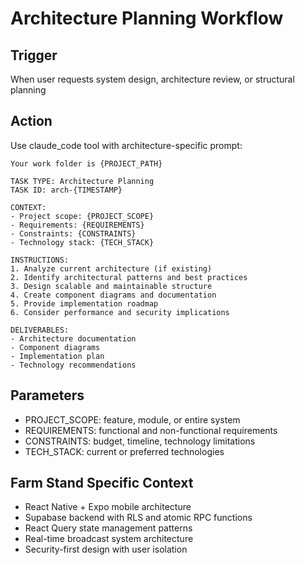 # Architecture Planning Workflow

## Trigger
When user requests system design, architecture review, or structural planning

## Action
Use claude_code tool with architecture-specific prompt:

```
Your work folder is {PROJECT_PATH}

TASK TYPE: Architecture Planning
TASK ID: arch-{TIMESTAMP}

CONTEXT:
- Project scope: {PROJECT_SCOPE}
- Requirements: {REQUIREMENTS}
- Constraints: {CONSTRAINTS}
- Technology stack: {TECH_STACK}

INSTRUCTIONS:
1. Analyze current architecture (if existing)
2. Identify architectural patterns and best practices
3. Design scalable and maintainable structure
4. Create component diagrams and documentation
5. Provide implementation roadmap
6. Consider performance and security implications

DELIVERABLES:
- Architecture documentation
- Component diagrams
- Implementation plan
- Technology recommendations
```

## Parameters
- PROJECT_SCOPE: feature, module, or entire system
- REQUIREMENTS: functional and non-functional requirements
- CONSTRAINTS: budget, timeline, technology limitations
- TECH_STACK: current or preferred technologies

## Farm Stand Specific Context
- React Native + Expo mobile architecture
- Supabase backend with RLS and atomic RPC functions
- React Query state management patterns
- Real-time broadcast system architecture
- Security-first design with user isolation
